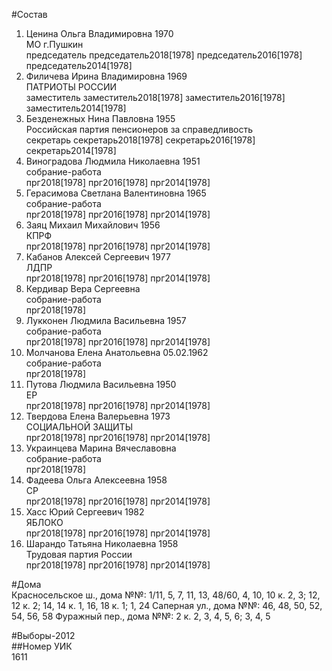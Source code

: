 #Состав  
1. Ценина Ольга Владимировна 1970  
    МО г.Пушкин  
    председатель председатель2018[1978] председатель2016[1978] председатель2014[1978]  
2. Филичева Ирина Владимировна 1969  
    ПАТРИОТЫ РОССИИ  
    заместитель заместитель2018[1978] заместитель2016[1978] заместитель2014[1978]  
3. Безденежных Нина Павловна 1955  
    Российская партия пенсионеров за справедливость  
    секретарь секретарь2018[1978] секретарь2016[1978] секретарь2014[1978]  
4. Виноградова Людмила Николаевна 1951  
    собрание-работа  
    прг2018[1978] прг2016[1978] прг2014[1978]  
5. Герасимова Светлана Валентиновна 1965  
    собрание-работа  
    прг2018[1978] прг2016[1978] прг2014[1978]  
6. Заяц Михаил Михайлович 1956  
    КПРФ  
    прг2018[1978] прг2016[1978] прг2014[1978]  
7. Кабанов Алексей Сергеевич 1977  
    ЛДПР  
    прг2018[1978] прг2016[1978] прг2014[1978]  
8. Кердивар Вера Сергеевна  
    собрание-работа  
    прг2018[1978]  
9. Лукконен Людмила Васильевна 1957  
    собрание-работа  
    прг2018[1978] прг2016[1978] прг2014[1978]  
10. Молчанова Елена Анатольевна 05.02.1962  
    собрание-работа  
    прг2018[1978]  
11. Путова Людмила Васильевна 1950  
    ЕР  
    прг2018[1978] прг2016[1978] прг2014[1978]  
12. Твердова Елена Валерьевна 1973  
    СОЦИАЛЬНОЙ ЗАЩИТЫ  
    прг2018[1978] прг2016[1978] прг2014[1978]  
13. Украинцева Марина Вячеславовна  
    собрание-работа  
    прг2018[1978]  
14. Фадеева Ольга Алексеевна 1958  
    СР  
    прг2018[1978] прг2016[1978] прг2014[1978]  
15. Хасс Юрий Сергеевич 1982  
    ЯБЛОКО  
    прг2018[1978] прг2016[1978] прг2014[1978]  
16. Шарандо Татьяна Николаевна 1958  
    Трудовая партия России  
    прг2018[1978] прг2016[1978] прг2014[1978]  

#Дома  
Красносельское ш., дома №№: 1/11, 5, 7, 11, 13, 48/60, 4, 10, 10 к. 2, 3; 12, 12 к. 2; 14, 14 к. 1, 16, 18 к. 1; 1, 24 Саперная ул., дома №№: 46, 48, 50, 52, 54, 56, 58 Фуражный пер., дома №№: 2 к. 2, 3, 4, 5, 6; 3, 4, 5  
  
#Выборы-2012  
##Номер УИК  
1611  
